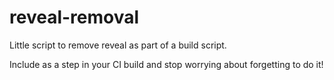 reveal-removal
==============

Little script to remove reveal as part of a build script.

Include as a step in your CI build and stop worrying about forgetting to do it!
